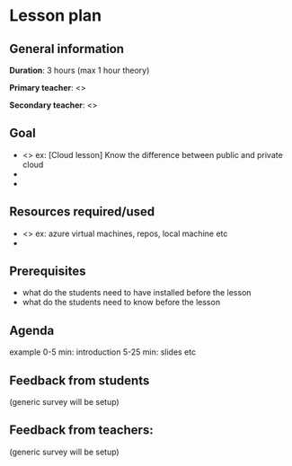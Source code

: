 # Lesson plan

## General information

**Duration**: 3 hours (max 1 hour theory)

**Primary teacher**: <>

**Secondary teacher**: <>

## Goal
- <> ex: [Cloud lesson] Know the difference between public and private cloud
-
-

## Resources required/used
- <> ex: azure virtual machines, repos, local machine etc
-

## Prerequisites
- what do the students need to have installed before the lesson
- what do the students need to know before the lesson

## Agenda
example
0-5 min: introduction
5-25 min: slides
etc


## Feedback from students
(generic survey will be setup)

## Feedback from teachers:
(generic survey will be setup)


